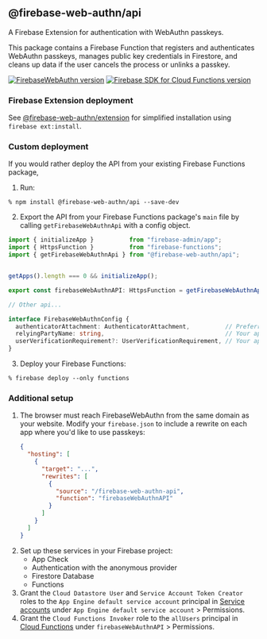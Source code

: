 ## @firebase-web-authn/api
A Firebase Extension for authentication with WebAuthn passkeys.

This package contains a Firebase Function that registers and authenticates WebAuthn passkeys, manages public key credentials in Firestore, and cleans up data if the user cancels the process or unlinks a passkey.

[![FirebaseWebAuthn version](https://img.shields.io/npm/v/@firebase-web-authn/api?logo=npm)](https://www.npmjs.com/package/@firebase-web-authn/api)
[![Firebase SDK for Cloud Functions version](https://img.shields.io/npm/dependency-version/@firebase-web-authn/api/firebase-functions?label=Firebase%20SDK%20for%20Cloud%20Functions&logo=firebase)](https://www.npmjs.com/package/firebase-functions)
### Firebase Extension deployment
See [@firebase-web-authn/extension](https://github.com/gavinsawyer/firebase-web-authn#firebase-web-authnextension) for simplified installation using `firebase ext:install`.
### Custom deployment
If you would rather deploy the API from your existing Firebase Functions package,
1. Run:

`% npm install @firebase-web-authn/api --save-dev`

2. Export the API from your Firebase Functions package's `main` file by calling `getFirebaseWebAuthnApi` with a config object.
```ts
import { initializeApp }          from "firebase-admin/app";
import { HttpsFunction }          from "firebase-functions";
import { getFirebaseWebAuthnApi } from "@firebase-web-authn/api";


getApps().length === 0 && initializeApp();

export const firebaseWebAuthnAPI: HttpsFunction = getFirebaseWebAuthnApi({...});

// Other api...
```
```ts
interface FirebaseWebAuthnConfig {
  authenticatorAttachment: AuthenticatorAttachment,          // Preferred authenticator attachment modality. "cross-platform" allows security keys. "platform" allows passkey managers.
  relyingPartyName: string,                                  // Your app's display name in the passkey popup on some browsers.
  userVerificationRequirement?: UserVerificationRequirement, // Your app's user verification requirement. "preferred" is default.
}
```
3. Deploy your Firebase Functions:

`% firebase deploy --only functions`
### Additional setup
1. The browser must reach FirebaseWebAuthn from the same domain as your website. Modify your `firebase.json` to include a rewrite on each app where you'd like to use passkeys:
    ```json
    {
      "hosting": [
        {
          "target": "...",
          "rewrites": [
            {
              "source": "/firebase-web-authn-api",
              "function": "firebaseWebAuthnAPI"
            }
          ]
        }
      ]
    }
    ```
2. Set up these services in your Firebase project:
   - App Check
   - Authentication with the anonymous provider
   - Firestore Database
   - Functions
3. Grant the `Cloud Datastore User` and `Service Account Token Creator` roles to the `App Engine default service account` principal in [Service accounts](https://console.cloud.google.com/iam-admin/serviceaccounts) under `App Engine default service account` > Permissions.
4. Grant the `Cloud Functions Invoker` role to the `allUsers` principal in [Cloud Functions](https://console.cloud.google.com/functions/list) under `firebaseWebAuthnAPI` > Permissions.
